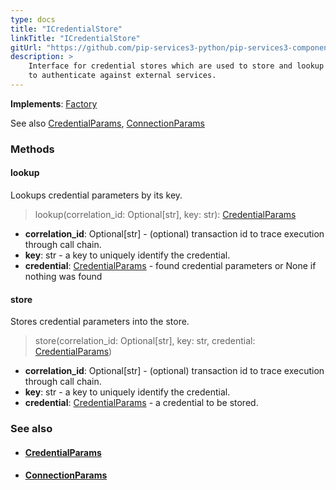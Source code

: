 ```yaml
---
type: docs
title: "ICredentialStore"
linkTitle: "ICredentialStore"
gitUrl: "https://github.com/pip-services3-python/pip-services3-components-python"
description: >
    Interface for credential stores which are used to store and lookup credentials
    to authenticate against external services.
---
```


**Implements**: [Factory](../../build/factory)

See also [CredentialParams](../credential_params), [ConnectionParams](../connection_params)


### Methods

#### lookup
Lookups credential parameters by its key.

> lookup(correlation_id: Optional[str], key: str): [CredentialParams](../credential_params)

- **correlation_id**: Optional[str] - (optional) transaction id to trace execution through call chain.
- **key**: str - a key to uniquely identify the credential.
- **credential**: [CredentialParams](../credential_params) - found credential parameters or None if nothing was found


#### store
Stores credential parameters into the store.

> store(correlation_id: Optional[str], key: str, credential: [CredentialParams](../credential_params))

- **correlation_id**: Optional[str] - (optional) transaction id to trace execution through call chain.
- **key**: str - a key to uniquely identify the credential.
- **credential**: [CredentialParams](../credential_params) - a credential to be stored.



### See also
- #### [CredentialParams](../credential_params)
- #### [ConnectionParams](../connection_params)